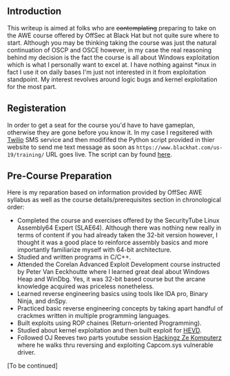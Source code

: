 <!--
---
layout: single
title: AWE Course Review 
date: 2016-6-23
classes: wide
header:
  teaser: /assets/images/AWE/AWE_BH2019.JPG
--- 
-->

Introduction
------------
This writeup is aimed at folks who are ~~contemplating~~ preparing to take on the AWE course offered by OffSec at Black Hat but not quite sure where to start. Although you may be thinking taking the course was just the natural continuation of OSCP and OSCE however, in my case the real reasoning behind my decision is the fact the course is all about Windows exploitation which is what I personally want to excel at. I have nothing against \*inux in fact I use it on daily bases I'm just not interested in it from exploitation standpoint. My interest revolves around logic bugs and kernel exploitation for the most part.

Registeration
-------------
In order to get a seat for the course you'd have to have gameplan, otherwise they are gone before you know it. In my case I regsitered with [Twilio](https://www.twilio.com/) SMS service and then modififed the Python script provided in thier website to send me text message as soon as `https://www.blackhat.com/us-19/training/` URL goes live. The script can by found [here](https://gist.github.com/ihack4falafel/11387e6ec4e6381802c50cbf0dc58449).

Pre-Course Preparation
----------------------
Here is my reparation based on information provided by OffSec AWE syllabus as well as the course details/prerequisites section in chronological order:
* Completed the course and exercises offered by the SecurityTube Linux Assembly64 Expert (SLAE64). Although there was nothing new really in terms of content if you had already taken the 32-bit version however, I thought it was a good place to reinforce assembly basics and more importantly familiarize myself with 64-bit architecture.
* Studied and written programs in C/C++.
* Attended the Corelan Advanced Exploit Development course instructed by Peter Van Eeckhoutte where I learned great deal about Windows Heap and WinDbg. Yes, it was 32-bit based course but the arcane knowledge acquired was priceless nonetheless.
* Learned reverse engineering basics using tools like IDA pro, Binary Ninja, and dnSpy.
* Practiced basic reverse engineering concepts by taking apart handful of crackmes written in multiple programming languages.
* Built exploits using ROP chaines (Return-oriented Programming).
* Studied about kernel exploitation and then built exploit for [HEVD](https://github.com/hacksysteam/HackSysExtremeVulnerableDriver).
* Followed OJ Reeves two parts youtube session [Hackingz Ze Komputerz](https://www.youtube.com/watch?v=pJZjWXxUEl4) where he walks thru reversing and exploiting Capcom.sys vulnerable driver.

[To be continued]
